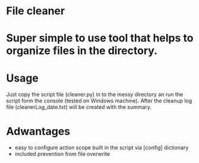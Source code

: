 # File cleaner

# Super simple to use tool that helps to organize files in the directory.

# Usage

Just copy the script file (cleaner.py) in to the messy directory an run the script form the console (tested on Windows machine). After the cleanup log file (cleanerLog_date.txt) will be created with the summary.

# Adwantages
- easy to configure action scope built in the script via [config] dictionary
- included prevention from file overwrite

